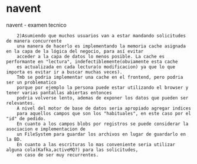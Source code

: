 # navent
navent - examen tecnico

        2)Asumiendo que muchos usuarios van a estar mandando solicitudes de manera concurrente
        una manera de hacerlo es implementando la memoria cache asignada en la capa de la lógica del negocio, para así evitar
        acceder a la capa de datos lo menos posible. La cache es performante en "lectura", indefectiblemente(obviamente esta cache
        es actualizada en cada lectura(o modificacion) ya que lo que importa es evitar ir a buscar muchas veces).
        Tmb se podria implementar una cache en el frontend, pero podria ser un problematico
        porque por ejemplo la persona puede estar utilizando el browser y tener varias pantallas abiertas entonces
        podria volverse lento, ademas de exponer los datos que pueden ser relevantes.
        A nivel del motor de base de datos seria apropiado agregar indices
        para aquellos campos que son los "habituales", en este caso por el "id" de pedido.
        En cuanto a los campos blobs por registros se puede considerar la asociacion e implementacion de
        un FileSystem para guardar los archivos en lugar de guardarlo en la BD.
        En cuanto a las escrituras lo mas conveniente seria utilizar alguna cola(Kafka,activeMQ?) para las solicitudes,
        en caso de ser muy recurrentes.
